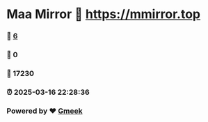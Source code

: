 # Maa Mirror :link: https://mmirror.top 
### :page_facing_up: [6](https://mmirror.top/tag.html) 
### :speech_balloon: 0 
### :hibiscus: 17230 
### :alarm_clock: 2025-03-16 22:28:36 
### Powered by :heart: [Gmeek](https://github.com/Meekdai/Gmeek)
